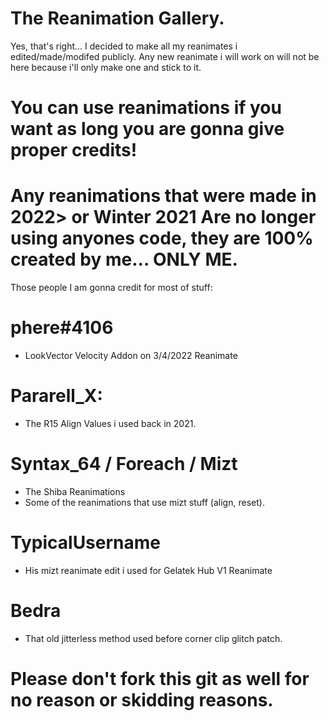 # The Reanimation Gallery.
Yes, that's right...
I decided to make all my reanimates i edited/made/modifed publicly.
Any new reanimate i will work on will not be here because i'll only make one and stick to it.
# You can use reanimations if you want as long you are gonna give proper credits!

# Any reanimations that were made in 2022> or Winter 2021 Are no longer using anyones code, they are 100% created by me... ONLY ME.

Those people I am gonna credit for most of stuff:
# phere#4106
  - LookVector Velocity Addon on 3/4/2022 Reanimate
# Pararell_X:
  - The R15 Align Values i used back in 2021.
# Syntax_64 / Foreach / Mizt
  - The Shiba Reanimations
  - Some of the reanimations that use mizt stuff (align, reset).
# TypicalUsername
  - His mizt reanimate edit i used for Gelatek Hub V1 Reanimate 
# Bedra
  - That old jitterless method used before corner clip glitch patch.
# Please don't fork this git as well for no reason or skidding reasons.
